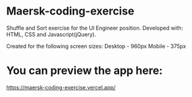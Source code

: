 # Maersk-coding-exercise

Shuffle and Sort exercise for the UI Engineer position. Developed with: HTML, CSS and Javascript(jQuery).

Created for the following screen sizes:
Desktop - 960px
Mobile - 375px

# You can preview the app here:

https://maersk-coding-exercise.vercel.app/
